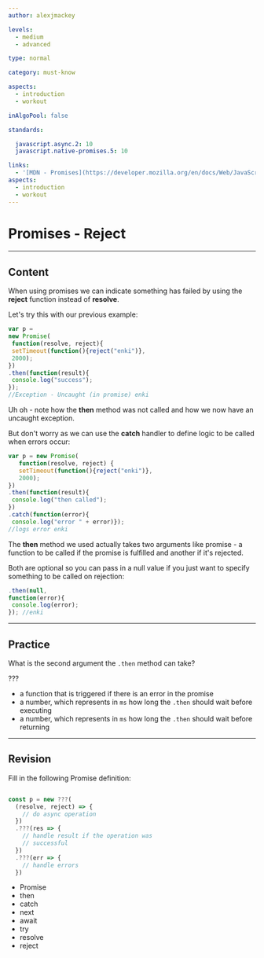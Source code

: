 ```yaml
---
author: alexjmackey

levels:
  - medium
  - advanced

type: normal

category: must-know

aspects:
  - introduction
  - workout

inAlgoPool: false

standards:

  javascript.async.2: 10
  javascript.native-promises.5: 10

links:
  - '[MDN - Promises](https://developer.mozilla.org/en/docs/Web/JavaScript/Reference/Global_Objects/Promise){website}'
aspects:
  - introduction
  - workout
---
```

# Promises - Reject

---
## Content

When using promises we can indicate something has failed by using the **reject** function instead of **resolve**.

Let's try this with our previous example:

```javascript
var p =
new Promise(
 function(resolve, reject){
 setTimeout(function(){reject("enki")},
 2000);
})
.then(function(result){
 console.log("success");
});
//Exception - Uncaught (in promise) enki
```

Uh oh - note how the **then** method was not called and how we now have an uncaught exception.

But don't worry as we can use the **catch** handler to define logic to be called when errors occur:

```javascript
var p = new Promise(
   function(resolve, reject) {
   setTimeout(function(){reject("enki")},
   2000);
})
.then(function(result){
 console.log("then called");
})
.catch(function(error){
 console.log("error " + error)});
//logs error enki
```

The **then** method we used actually takes two arguments like promise - a function to be called if the promise is fulfilled and another if it's rejected.

Both are optional so you can pass in a null value if you just want to specify something to be called on rejection:

```javascript
.then(null,
function(error){
 console.log(error);
}); //enki
```

---
## Practice

What is the second argument the `.then` method can take?

???

* a function that is triggered if there is an error in the promise
* a number, which represents in `ms` how long the `.then` should wait before executing
* a number, which represents in `ms` how long the `.then` should wait before returning

---
## Revision

Fill in the following Promise definition:

```javascript

const p = new ???(
  (resolve, reject) => {
    // do async operation
  })
  .???(res => {
    // handle result if the operation was
    // successful
  })
  .???(err => {
    // handle errors
  })
```

* Promise
* then
* catch
* next
* await
* try
* resolve
* reject
